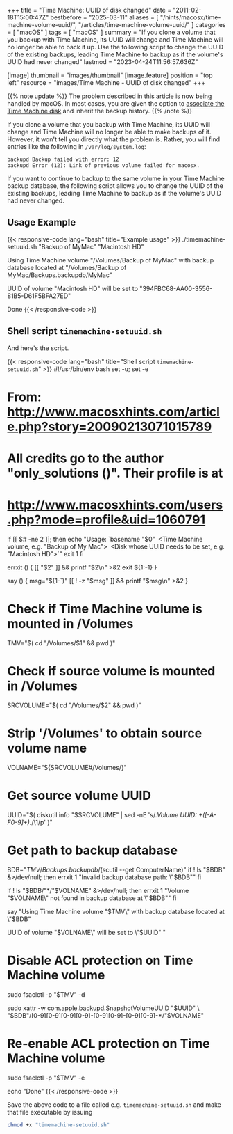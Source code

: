 +++
title = "Time Machine: UUID of disk changed"
date = "2011-02-18T15:00:47Z"
bestbefore = "2025-03-11"
aliases = [
  "/hints/macosx/time-machine-volume-uuid/",
  "/articles/time-machine-volume-uuid/"
]
categories = [ "macOS" ]
tags = [ "macOS" ]
summary = "If you clone a volume that you backup with Time Machine, its UUID will change and Time Machine will no longer be able to back it up. Use the following script to change the UUID of the existing backups, leading Time Machine to backup as if the volume's UUID had never changed"
lastmod = "2023-04-24T11:56:57.636Z"

[image]
thumbnail = "images/thumbnail"
[image.feature]
position = "top left"
resource = "images/Time Machine - UUID of disk changed"
+++

{{% note update %}}
The problem described in this article is now being handled by macOS. In most cases, you are given the option to [associate the Time Machine disk](/articles/time-machine-inherit-backup-using-tmutil) and inherit the backup history.
{{% /note %}}

If you clone a volume that you backup with Time Machine, its UUID will change and Time Machine will no longer be able to make backups of it. However, it won't tell you directly what the problem is. Rather, you will find entries like the following in `/var/log/system.log`:

``` plain
backupd Backup failed with error: 12
backupd Error (12): Link of previous volume failed for macosx.
```

If you want to continue to backup to the same volume in your Time Machine backup database, the following script allows you to change the UUID of the existing backups, leading Time Machine to backup as if the volume's UUID had never changed.

## Usage Example

{{< responsive-code lang="bash" title="Example usage" >}}
./timemachine-setuuid.sh "Backup of MyMac" "Macintosh HD"

Using Time Machine volume
  "/Volumes/Backup of MyMac"
with backup database located at
  "/Volumes/Backup of MyMac/Backups.backupdb/MyMac"

UUID of volume "Macintosh HD" will be set to "394FBC68-AA00-3556-81B5-D61F5BFA27ED"

Done
{{< /responsive-code >}}

## Shell script `timemachine-setuuid.sh`

And here's the script. 

{{< responsive-code lang="bash" title="Shell script `timemachine-setuuid.sh`" >}}
#!/usr/bin/env bash
set -u; set -e

# From: http://www.macosxhints.com/article.php?story=20090213071015789
# All credits go to the author "only_solutions ()". Their profile is at
# http://www.macosxhints.com/users.php?mode=profile&uid=1060791

if [[ $# -ne 2 ]]; then
    echo "Usage: `basename "$0"` `<Time Machine volume, e.g. \"Backup of My Mac\">` `<Disk whose UUID needs to be set, e.g. \"Macintosh HD\">`"
		exit 1
fi

errxit () {
    [[ "$2" ]] && printf "$2\n" >&2
    exit ${1:-1}
}

say () {
    msg="${1-`}"
    [[ ! -z "$msg" ]] && printf "$msg\n" >&2
}

# Check if Time Machine volume is mounted in /Volumes
TMV="$( cd "/Volumes/$1" && pwd )"

# Check if source volume is mounted in /Volumes
SRCVOLUME="$( cd "/Volumes/$2" && pwd )"

# Strip '/Volumes' to obtain source volume name
VOLNAME="${SRCVOLUME#/Volumes/}"

# Get source volume UUID
UUID="$( diskutil info "$SRCVOLUME" | sed -nE 's/.*Volume UUID: +([-A-F0-9]+).*/\1/p' )"

# Get path to backup database
BDB="$TMV/Backups.backupdb/$(scutil --get ComputerName)"
if ! ls "$BDB" &>/dev/null; then
    errxit 1 "Invalid backup database path:
  \"$BDB\""
fi

if ! ls "$BDB/"*/"$VOLNAME" &>/dev/null; then
    errxit 1 "Volume \"$VOLNAME\" not found in backup database at
  \"$BDB\""
fi

say "Using Time Machine volume
  \"$TMV\"
with backup database located at
  \"$BDB\"

UUID of volume \"$VOLNAME\" will be set to \"$UUID\"
"

# Disable ACL protection on Time Machine volume
sudo fsaclctl -p "$TMV" -d

sudo xattr -w com.apple.backupd.SnapshotVolumeUUID "$UUID" \
    "$BDB"/[0-9][0-9][0-9][0-9]-[0-9][0-9]-[0-9][0-9]-*/"$VOLNAME"

# Re-enable ACL protection on Time Machine volume
sudo fsaclctl -p "$TMV" -e

echo "Done"
{{< /responsive-code >}}

Save the above code to a file called e.g. `timemachine-setuuid.sh` and make that file executable by issuing

``` bash
chmod +x "timemachine-setuuid.sh"
```

